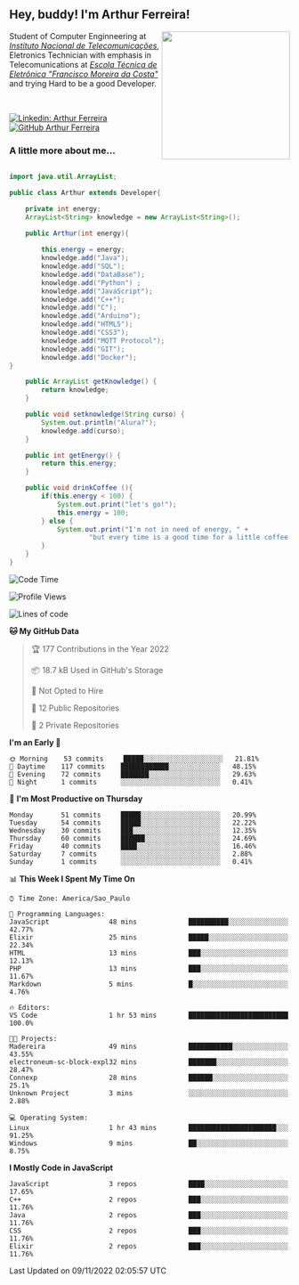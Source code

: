 <h2> Hey, buddy! I'm Arthur Ferreira!</h2>
<img align='right' src="https://media.giphy.com/media/ule4vhcY1xEKQ/giphy.gif" width="230">
<p>Student of Computer Enginneering at  <em><a href="https://inatel.br/home/" target="_blank">Instituto Nacional de Telecomunicações</a></em>, Eletronics Technician with emphasis in Telecomunications at <em><a href="https://www.etefmc.com.br" target="_blank">Escola Técnica de Eletrônica "Francisco Moreira da Costa"</a></em> and trying Hard to be a good Developer.
</p></br>

[![Linkedin: Arthur Ferreira](https://img.shields.io/badge/-Arthur%20Ferreira%20Silva-blue?style=flat-square&logo=Linkedin&logoColor=white&link=https://www.linkedin.com/in/ArthurFerreiraSilva/)]( www.linkedin.com/in/ArthurFerreiraSilva)
[![GitHub Arthur Ferreira](https://img.shields.io/github/followers/arthur-ngdi?label=follow&style=social)](https://github.com/arthur-ngdi)


### A little more about me...  

``` Java

import java.util.ArrayList;

public class Arthur extends Developer{

    private int energy;
    ArrayList<String> knowledge = new ArrayList<String>();

    public Arthur(int energy){
        
        this.energy = energy;
        knowledge.add("Java");
        knowledge.add("SQL");
        knowledge.add("DataBase");
        knowledge.add("Python") ;
        knowledge.add("JavaScript");
        knowledge.add("C++");
        knowledge.add("C");
        knowledge.add("Arduino");
        knowledge.add("HTML5");
        knowledge.add("CSS3");
        knowledge.add("MQTT Protocol");
        knowledge.add("GIT");
        knowledge.add("Docker");
}

    public ArrayList getKnowledge() {
        return knowledge;
    }

    public void setknowledge(String curso) {
        System.out.println("Alura?");
        knowledge.add(curso);
    }

    public int getEnergy() {
        return this.energy;
    }

    public void drinkCoffee (){
        if(this.energy < 100) {
            System.out.print("let's go!");
            this.energy = 100;
        } else {
            System.out.print("I'm not in need of energy, " +
                    "but every time is a good time for a little coffee!");
        }
    }
}

```
<!--START_SECTION:waka-->
![Code Time](http://img.shields.io/badge/Code%20Time-178%20hrs%2048%20mins-blue)

![Profile Views](http://img.shields.io/badge/Profile%20Views-2-blue)

![Lines of code](https://img.shields.io/badge/From%20Hello%20World%20I%27ve%20Written-493%20Thousand%20lines%20of%20code-blue)

**🐱 My GitHub Data** 

> 🏆 177 Contributions in the Year 2022
 > 
> 📦 18.7 kB Used in GitHub's Storage 
 > 
> 🚫 Not Opted to Hire
 > 
> 📜 12 Public Repositories 
 > 
> 🔑 2 Private Repositories  
 > 
**I'm an Early 🐤** 

```text
🌞 Morning    53 commits     █████░░░░░░░░░░░░░░░░░░░░   21.81% 
🌆 Daytime    117 commits    ████████████░░░░░░░░░░░░░   48.15% 
🌃 Evening    72 commits     ███████░░░░░░░░░░░░░░░░░░   29.63% 
🌙 Night      1 commits      ░░░░░░░░░░░░░░░░░░░░░░░░░   0.41%

```
📅 **I'm Most Productive on Thursday** 

```text
Monday       51 commits     █████░░░░░░░░░░░░░░░░░░░░   20.99% 
Tuesday      54 commits     █████░░░░░░░░░░░░░░░░░░░░   22.22% 
Wednesday    30 commits     ███░░░░░░░░░░░░░░░░░░░░░░   12.35% 
Thursday     60 commits     ██████░░░░░░░░░░░░░░░░░░░   24.69% 
Friday       40 commits     ████░░░░░░░░░░░░░░░░░░░░░   16.46% 
Saturday     7 commits      ░░░░░░░░░░░░░░░░░░░░░░░░░   2.88% 
Sunday       1 commits      ░░░░░░░░░░░░░░░░░░░░░░░░░   0.41%

```


📊 **This Week I Spent My Time On** 

```text
⌚︎ Time Zone: America/Sao_Paulo

💬 Programming Languages: 
JavaScript               48 mins             ██████████░░░░░░░░░░░░░░░   42.77% 
Elixir                   25 mins             █████░░░░░░░░░░░░░░░░░░░░   22.34% 
HTML                     13 mins             ███░░░░░░░░░░░░░░░░░░░░░░   12.13% 
PHP                      13 mins             ███░░░░░░░░░░░░░░░░░░░░░░   11.67% 
Markdown                 5 mins              █░░░░░░░░░░░░░░░░░░░░░░░░   4.76%

🔥 Editors: 
VS Code                  1 hr 53 mins        █████████████████████████   100.0%

🐱‍💻 Projects: 
Madereira                49 mins             ███████████░░░░░░░░░░░░░░   43.55% 
electroneum-sc-block-expl32 mins             ███████░░░░░░░░░░░░░░░░░░   28.47% 
Connexp                  28 mins             ██████░░░░░░░░░░░░░░░░░░░   25.1% 
Unknown Project          3 mins              ░░░░░░░░░░░░░░░░░░░░░░░░░   2.88%

💻 Operating System: 
Linux                    1 hr 43 mins        ██████████████████████░░░   91.25% 
Windows                  9 mins              ██░░░░░░░░░░░░░░░░░░░░░░░   8.75%

```

**I Mostly Code in JavaScript** 

```text
JavaScript               3 repos             ████░░░░░░░░░░░░░░░░░░░░░   17.65% 
C++                      2 repos             ███░░░░░░░░░░░░░░░░░░░░░░   11.76% 
Java                     2 repos             ███░░░░░░░░░░░░░░░░░░░░░░   11.76% 
CSS                      2 repos             ███░░░░░░░░░░░░░░░░░░░░░░   11.76% 
Elixir                   2 repos             ███░░░░░░░░░░░░░░░░░░░░░░   11.76%

```



 Last Updated on 09/11/2022 02:05:57 UTC
<!--END_SECTION:waka-->
